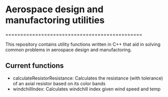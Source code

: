 # Aerospace design and manufactoring utilities
==============================================

This repository contains utility functions written in C++ that aid in solving common problems in aerospace design and manufactoring.


Current functions
------------------

- calculateResistorResistance: Calculates the resistance (with tolerance) of an axial resistor based on its color bands
- windchillIndex: Calculates windchill index given wind speed and temp

